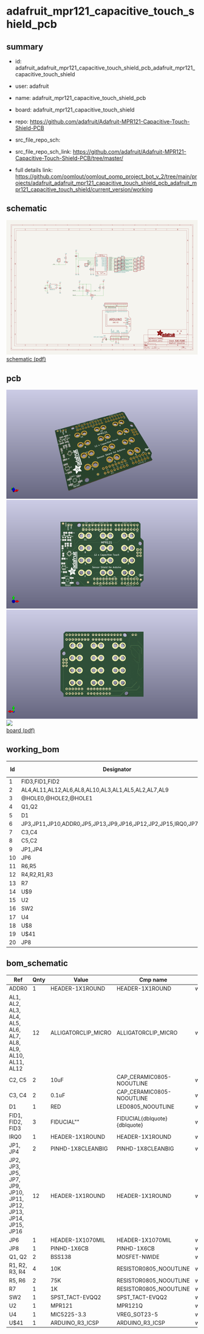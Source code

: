 # adafruit_mpr121_capacitive_touch_shield_pcb
 
## summary 
* id: adafruit_adafruit_mpr121_capacitive_touch_shield_pcb_adafruit_mpr121_capacitive_touch_shield
* user: adafruit
* name: adafruit_mpr121_capacitive_touch_shield_pcb
* board: adafruit_mpr121_capacitive_touch_shield
* repo: https://github.com/adafruit/Adafruit-MPR121-Capacitive-Touch-Shield-PCB



* src_file_repo_sch: 
* src_file_repo_sch_link: https://github.com/adafruit/Adafruit-MPR121-Capacitive-Touch-Shield-PCB/tree/master/
* full details link: https://github.com/oomlout/oomlout_oomp_project_bot_v_2/tree/main/projects/adafruit_adafruit_mpr121_capacitive_touch_shield_pcb_adafruit_mpr121_capacitive_touch_shield/current_version/working  

## schematic  
![](working_schematic_600.png)  
[schematic (pdf)](working_schematic.pdf) 






















## pcb  
![](working_3d_600.png) 
![](working_3d_front_600.png)  
![](working_3d_back_600.png)  
![](working_600.png)  
[board (pdf)](working.pdf)  

## working_bom
| Id | Designator | Footprint | Quantity | Designation | Supplier and ref |  | None | 
| --- | --- | --- | --- | --- | --- | --- | --- | 
| 1 | FID3,FID1,FID2 | FIDUCIAL_1MM | 3 | FIDUCIAL" |  |  | [''] | 
| 2 | AL4,AL11,AL12,AL6,AL8,AL10,AL3,AL1,AL5,AL2,AL7,AL9 | ALLIGATORCLIP | 12 | ALLIGATORCLIP_MICRO |  |  | [''] | 
| 3 | @HOLE0,@HOLE2,@HOLE1 |  | 3 |  |  |  | [''] | 
| 4 | Q1,Q2 | SOT23-WIDE | 2 | BSS138 |  |  | [''] | 
| 5 | D1 | CHIPLED_0805_NOOUTLINE | 1 | RED |  |  | [''] | 
| 6 | JP3,JP11,JP10,ADDR0,JP5,JP13,JP9,JP16,JP12,JP2,JP15,IRQ0,JP7,JP14 | 1X01_ROUND | 14 |  |  |  | [''] | 
| 7 | C3,C4 | 0805-NO | 2 | 0.1uF |  |  | [''] | 
| 8 | C5,C2 | 0805-NO | 2 | 10uF |  |  | [''] | 
| 9 | JP1,JP4 | 1X08-CLEANBIG | 2 |  |  |  | [''] | 
| 10 | JP6 | 1X10_ROUND70 | 1 |  |  |  | [''] | 
| 11 | R6,R5 | 0805-NO | 2 | 75K |  |  | [''] | 
| 12 | R4,R2,R1,R3 | 0805-NO | 4 | 10K |  |  | [''] | 
| 13 | R7 | 0805-NO | 1 | 1K |  |  | [''] | 
| 14 | U$9 | ADAFRUIT_TEXT_20MM | 1 |  |  |  | [''] | 
| 15 | U2 | QFN20_3MM_NOTHERMAL | 1 | MPR121 |  |  | [''] | 
| 16 | SW2 | EVQ-Q2 | 1 | SPST_TACT-EVQQ2 |  |  | [''] | 
| 17 | U4 | SOT23-5 | 1 | MIC5225-3.3 |  |  | [''] | 
| 18 | U$8 | PCBFEAT-REV-040 | 1 |  |  |  | [''] | 
| 19 | U$41 | ARDUINOR3_ICSP | 1 | ARDUINO_R3_ICSP |  |  | [''] | 
| 20 | JP8 | 1X06-CLEANBIG | 1 |  |  |  | [''] | 


## bom_schematic
| Ref | Qnty | Value | Cmp name | Footprint | Description | Vendor | DNP | 
| --- | --- | --- | --- | --- | --- | --- | --- | 
| ADDR0 | 1 | HEADER-1X1ROUND | HEADER-1X1ROUND | working:1X01_ROUND |  |  |  | 
| AL1, AL2, AL3, AL4, AL5, AL6, AL7, AL8, AL9, AL10, AL11, AL12 | 12 | ALLIGATORCLIP_MICRO | ALLIGATORCLIP_MICRO | working:ALLIGATORCLIP |  |  |  | 
| C2, C5 | 2 | 10uF | CAP_CERAMIC0805-NOOUTLINE | working:0805-NO |  |  |  | 
| C3, C4 | 2 | 0.1uF | CAP_CERAMIC0805-NOOUTLINE | working:0805-NO |  |  |  | 
| D1 | 1 | RED | LED0805_NOOUTLINE | working:CHIPLED_0805_NOOUTLINE |  |  |  | 
| FID1, FID2, FID3 | 3 | FIDUCIAL"" | FIDUCIAL{dblquote}{dblquote} | working:FIDUCIAL_1MM |  |  |  | 
| IRQ0 | 1 | HEADER-1X1ROUND | HEADER-1X1ROUND | working:1X01_ROUND |  |  |  | 
| JP1, JP4 | 2 | PINHD-1X8CLEANBIG | PINHD-1X8CLEANBIG | working:1X08-CLEANBIG |  |  |  | 
| JP2, JP3, JP5, JP7, JP9, JP10, JP11, JP12, JP13, JP14, JP15, JP16 | 12 | HEADER-1X1ROUND | HEADER-1X1ROUND | working:1X01_ROUND |  |  |  | 
| JP6 | 1 | HEADER-1X1070MIL | HEADER-1X1070MIL | working:1X10_ROUND70 |  |  |  | 
| JP8 | 1 | PINHD-1X6CB | PINHD-1X6CB | working:1X06-CLEANBIG |  |  |  | 
| Q1, Q2 | 2 | BSS138 | MOSFET-NWIDE | working:SOT23-WIDE |  |  |  | 
| R1, R2, R3, R4 | 4 | 10K | RESISTOR0805_NOOUTLINE | working:0805-NO |  |  |  | 
| R5, R6 | 2 | 75K | RESISTOR0805_NOOUTLINE | working:0805-NO |  |  |  | 
| R7 | 1 | 1K | RESISTOR0805_NOOUTLINE | working:0805-NO |  |  |  | 
| SW2 | 1 | SPST_TACT-EVQQ2 | SPST_TACT-EVQQ2 | working:EVQ-Q2 |  |  |  | 
| U2 | 1 | MPR121 | MPR121Q | working:QFN20_3MM_NOTHERMAL |  |  |  | 
| U4 | 1 | MIC5225-3.3 | VREG_SOT23-5 | working:SOT23-5 |  |  |  | 
| U$41 | 1 | ARDUINO_R3_ICSP | ARDUINO_R3_ICSP | working:ARDUINOR3_ICSP |  |  |  | 



